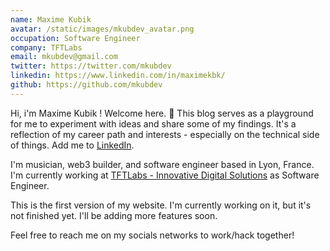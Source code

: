 ```yaml
---
name: Maxime Kubik
avatar: /static/images/mkubdev_avatar.png
occupation: Software Engineer
company: TFTLabs
email: mkubdev@gmail.com
twitter: https://twitter.com/mkubdev
linkedin: https://www.linkedin.com/in/maximekbk/
github: https://github.com/mkubdev
---
```


Hi, i'm Maxime Kubik ! Welcome here. 🎩 This blog serves as a playground for me to experiment with ideas and share some of my findings. It's a reflection of my career path and interests - especially on the technical side of things. Add me to [LinkedIn](https://www.linkedin.com/in/maximekbk).

I'm musician, web3 builder, and software engineer based in Lyon, France. I'm currently working at [TFTLabs - Innovative Digital Solutions](https://tftlabs.fr) as Software Engineer.

This is the first version of my website. I'm currently working on it, but it's not finished yet. I'll be adding more features soon.

Feel free to reach me on my socials networks to work/hack together!
